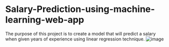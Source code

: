 # Salary-Prediction-using-machine-learning-web-app
The purpose of this project is to create a model that will predict a salary when given years of experience using linear regression technique. 
![image](https://user-images.githubusercontent.com/89905014/180470253-17f880d2-9941-4f3d-84b2-e8d8f13e07ff.png)

